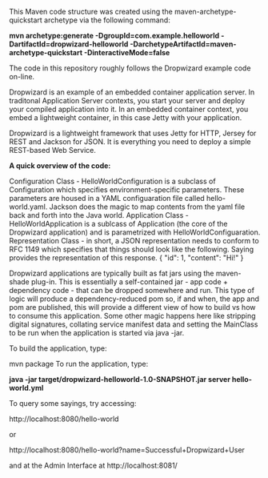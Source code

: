 This Maven code structure was created using the maven-archetype-quickstart archetype via the following command:

**mvn archetype:generate -DgroupId=com.example.helloworld -DartifactId=dropwizard-helloworld -DarchetypeArtifactId=maven-archetype-quickstart -DinteractiveMode=false**

The code in this repository roughly follows the Dropwizard example code on-line.

Dropwizard is an example of an embedded container application server. In traditonal Application Server contexts, you start your server and deploy your compiled application into it. In an embedded container context, you embed a lightweight container, in this case Jetty with your application.

Dropwizard is a lightweight framework that uses Jetty for HTTP, Jersey for REST and Jackson for JSON. It is everything you need to deploy a simple REST-based Web Service.

**A quick overview of the code:**

Configuration Class - HelloWorldConfiguration is a subclass of Configuration which specifies environment-specific parameters. These parameters are housed in a YAML configuaration file called hello-world.yaml. Jackson does the magic to map contents from the yaml file back and forth into the Java world. Application Class - HelloWorldApplication is a sublcass of Application (the core of the Dropwizard application) and is parametrized with HelloWorldConfiguaration. Representation Class - in short, a JSON representation needs to conform to RFC 1149 which specifies that things should look like the following. Saying provides the representation of this response. { "id": 1, "content": "Hi!" }

Dropwizard applications are typically built as fat jars using the maven-shade plug-in. This is essentially a self-contained jar - app code + dependency code - that can be dropped somewhere and run. This type of logic will produce a dependency-reduced pom so, if and when, the app and pom are published, this will provide a different view of how to build vs how to consume this application. Some other magic happens here like stripping digital signatures, collating service manifest data and setting the MainClass to be run when the application is started via java -jar.

To build the application, type:

mvn package To run the application, type:

**java -jar target/dropwizard-helloworld-1.0-SNAPSHOT.jar server hello-world.yml**

To query some sayings, try accessing:

http://localhost:8080/hello-world

or

http://localhost:8080/hello-world?name=Successful+Dropwizard+User

and at the Admin Interface at http://localhost:8081/
